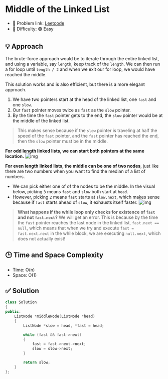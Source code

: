 # Middle of the Linked List

- 🧩 Problem link: [Leetcode](https://leetcode.com/problems/middle-of-the-linked-list/)
- 🚦 Difficulty: 🟢 Easy

## 💡 Approach

The brute-force approach would be to iterate through the entire linked list, and using a variable, say `length`, keep track of the `length`. We can then run a for loop until `length / 2` and when we exit our for loop, we would have reached the middle.

This solution works and is also efficient, but there is a more elegant approach.

1. We have two pointers start at the head of the linked list, one `fast` and one `slow`.
2. Our `fast` pointer moves twice as `fast` as the `slow` pointer.
3. By the time the `fast` pointer gets to the end, the `slow` pointer would be at the middle of the linked list.

> This makes sense because if the `slow` pointer is traveling at half the speed of the `fast` pointer, and the `fast` pointer has reached the end, then the `slow` pointer must be in the middle.

**For odd length linked lists, we can start both pointers at the same location.**
![img](https://imagedelivery.net/CLfkmk9Wzy8_9HRyug4EVA/8bd0d1eb-afad-4560-c760-46bf8568ac00/sharpen=1)

**For even length linked lists, the middle can be one of two nodes**, just like there are two numbers when you want to find the median of a list of numbers.

- We can pick either one of of the nodes to be the middle. In the visual below, picking `3` means `fast` and `slow` both start at `head`.
- However, picking `2` means `fast` starts at `slow.next`, which makes sense because if `fast` starts ahead of `slow`, it exhausts itself faster.
  ![img](https://imagedelivery.net/CLfkmk9Wzy8_9HRyug4EVA/943710e2-1510-4071-fb5c-9758fa222100/sharpen=1)

> **What happens if the while loop only checks for existence of `fast` and not `fast.next`?** We will get an error. This is because by the time the `fast` pointer reaches the last node in the linked list, `fast.next == null`, which means that when we try and execute `fast = fast.next.next` in the while block, we are executing `null.next`, which does not actually exist!

## 🕒 Time and Space Complexity

- Time: O(n)
- Space: O(1)

## ✅ Solution

```cpp
class Solution
{
public:
    ListNode *middleNode(ListNode *head)
    {
        ListNode *slow = head, *fast = head;

        while (fast && fast->next)
        {
            fast = fast->next->next;
            slow = slow->next;
        }

        return slow;
    }
};
```
